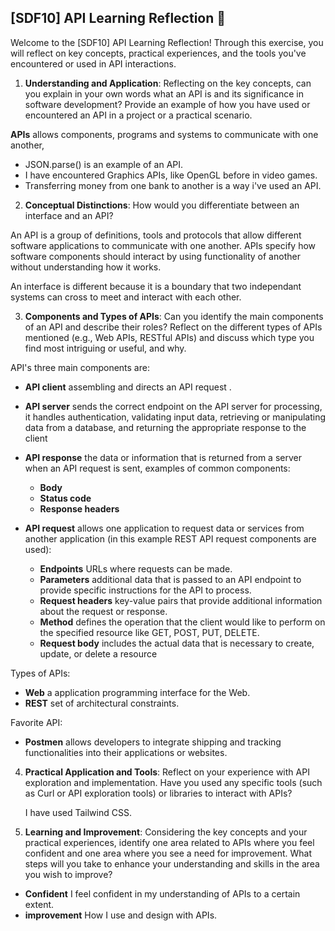 ## [SDF10] API Learning Reflection 🧠

Welcome to the [SDF10] API Learning Reflection! Through this exercise, you will reflect on key concepts, practical experiences, and the tools you've encountered or used in API interactions.

1. **Understanding and Application**: Reflecting on the key concepts, can you explain in your own words what an API is and its significance in software development? Provide an example of how you have used or encountered an API in a project or a practical scenario.

**APIs** allows components, programs and systems to communicate with one another,

* JSON.parse() is an example of an API.
* I have encountered Graphics APIs, like OpenGL before in video games.
* Transferring money from one bank to another is a way i've used an API.

2. **Conceptual Distinctions**: How would you differentiate between an interface and an API? 

An API is a group of definitions, tools and protocols that allow different software applications to communicate with one another. APIs specify how software components should interact by using functionality of another without understanding how it works.

An interface is different because it is a boundary that two independant systems can cross to meet and interact with each other.

3. **Components and Types of APIs**: Can you identify the main components of an API and describe their roles? Reflect on the different types of APIs mentioned (e.g., Web APIs, RESTful APIs) and discuss which type you find most intriguing or useful, and why.

API's three main components are:
* **API client** assembling and directs an API request .

* **API server** sends the correct endpoint on the API server for processing, it handles authentication, validating input data, retrieving or manipulating data from a database, and returning the appropriate response to the client

* **API response** the data or information that is returned from a server when an API request is sent, examples of common components:
    * **Body**
    * **Status code**
    * **Response headers**

* **API request** allows one application to request data or services from another application (in this example REST API request components are used):
    * **Endpoints** URLs where requests can be made.
    * **Parameters** additional data that is passed to an API endpoint to provide specific instructions for the API to process.
    * **Request headers** key-value pairs that provide additional information about the request or response.
    * **Method** defines the operation that the client would like to perform on the specified resource like GET, POST, PUT, DELETE.
    * **Request body** includes the actual data that is necessary to create, update, or delete a resource

 Types of APIs:
* **Web** a application programming interface for the Web. 
* **REST**  set of architectural constraints.

Favorite API:
* **Postmen** allows developers to integrate shipping and tracking functionalities into their applications or websites.

4. **Practical Application and Tools**: Reflect on your experience with API exploration and implementation. Have you used any specific tools (such as Curl or API exploration tools) or libraries to interact with APIs? 

   I have used Tailwind CSS.

5. **Learning and Improvement**: Considering the key concepts and your practical experiences, identify one area related to APIs where you feel confident and one area where you see a need for improvement. What steps will you take to enhance your understanding and skills in the area you wish to improve?

* **Confident** I feel confident in my understanding of APIs to a certain extent.
* **improvement** How I use and design with APIs.
